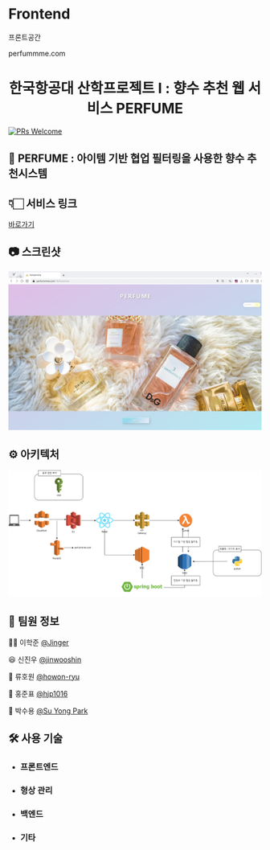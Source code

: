 # Frontend
프론트공간

perfummme.com

<h1 style = "text-align: center">
한국항공대 산학프로젝트 I : 향수 추천 웹 서비스 PERFUME
</h1>

[![PRs Welcome](https://img.shields.io/badge/PRs-welcome-brightgreen.svg?style=flat-square)](http://makeapullrequest.com)

## 🌟 PERFUME : 아이템 기반 협업 필터링을 사용한 향수 추천시스템

## 👇🏻 서비스 링크

[바로가기](https://perfummme.com/)

## 📷 스크린샷

![img](./screenshot.png)

## ⚙️ 아키텍처

![img](./architecture.png)

## 📌 팀원 정보

👩‍🦰 이학준 [@Jinger](https://github.com/kaulhj)

😆 신진우 [@jinwooshin](https://github.com/goldadam)

👨 류호원 [@howon-ryu](https://github.com/howon-ryu)

🤵 홍준표 [@hjp1016](https://github.com/hjp1016)

🧔 박수용 [@Su Yong Park](https://github.com/parkkingcar)

## 🛠 사용 기술

- ### **프론트엔드**

- ### **형상 관리**

- ### **백엔드**

- ### **기타**
